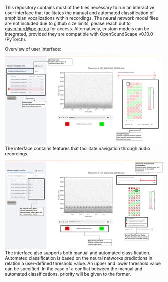 This repository contains most of the files necessary to run an interactive user interface that facilitates the manual and automated classification of amphibian vocalizations within recordings. The neural network model files are not included due to github size limits; please reach out to gavin.hurd@pc.gc.ca for access. 
Alternatively, custom models can be integrated, provided they are compatible with OpenSoundScape v0.10.0 (PyTorch). 

Overview of user interface:

![](https://github.com/hurdg/amphibian-bioacoustics-user-interface/blob/main/images/UI_annotation1.png) The interface contains features that facilitate navigation through audio recordings.
  

  
![](https://github.com/hurdg/amphibian-bioacoustics-user-interface/blob/main/images/UI_annotation2.png) The interface also supports both manual and automated classification. Automated classification is based on the neural networks predictions in relation a user-defined threshold value. An upper and lower threshold value can be specified. In the case of a conflict between the manual and automated classifications, priority will be given to the former.
